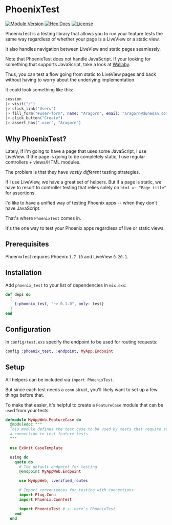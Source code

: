 # PhoenixTest

[![Module Version](https://img.shields.io/hexpm/v/phoenix_test.svg)](https://hex.pm/packages/phoenix_test/)
[![Hex Docs](https://img.shields.io/badge/hex-docs-lightgreen.svg)](https://hexdocs.pm/phoenix_test/)
[![License](https://img.shields.io/hexpm/l/phoenix_test.svg)](https://github.com/germsvel/phoenix_test/blob/main/LICENSE)

PhoenixTest is a testing library that allows you to run your feature tests the
same way regardless of whether your page is a LiveView or a static view.

It also handles navigation between LiveView and static pages seamlessly.

Note that PhoenixTest does not handle JavaScript. If your looking for
something that supports JavaScript, take a look at [Wallaby](https://hexdocs.pm/wallaby/readme.html).

Thus, you can test a flow going from static to LiveView pages and back without
having to worry about the underlying implementation.

It could look something like this:

```elixir
session
|> visit("/")
|> click_link("Users")
|> fill_form("#user-form", name: "Aragorn", email: "aragorn@dunedan.com")
|> click_button("Create")
|> assert_has(".user", "Aragorn")
```

## Why PhoenixTest?

Lately, if I'm going to have a page that uses some JavaScript, I use LiveView.
If the page is going to be completely static, I use regular controllers +
views/HTML modules.

The problem is that they have _vastly different_ testing strategies.

If I use LiveView, we have a great set of helpers. But if a page is static, we
have to resort to controller testing that relies solely on `html =~ "Page
title"` for assertions.

I'd like to have a unified way of testing Phoenix apps -- when they don't have
JavaScript.

That's where `PhoenixTest` comes in.

It's the one way to test your Phoenix apps regardless of live or static views.

## Prerequisites

PhoenixTest requires Phoenix `1.7.10` and LiveView `0.20.1`.

## Installation

Add `phoenix_test` to your list of dependencies in `mix.exs`:

```elixir
def deps do
  [
    {:phoenix_test, "~> 0.1.0", only: test}
  ]
end
```

## Configuration

In `config/test.exs` specify the endpoint to be used for routing requests:

```elixir
config :phoenix_test, :endpoint, MyApp.Endpoint
```

## Setup

All helpers can be included via `import PhoenixTest`.

But since each test needs a `conn` struct, you'll likely want to set up a few
things before that.

To make that easier, it's helpful to create a `FeatureCase` module that can be
`use`d from your tests:

```elixir
defmodule MyAppWeb.FeatureCase do
  @moduledoc """
  This module defines the test case to be used by tests that require setting up
  a connection to test feature tests.
  """

  use ExUnit.CaseTemplate

  using do
    quote do
      # The default endpoint for testing
      @endpoint MyAppWeb.Endpoint

      use MyAppWeb, :verified_routes

      # Import conveniences for testing with connections
      import Plug.Conn
      import Phoenix.ConnTest

      import PhoenixTest # <- here's PhoenixTest
    end
  end
```
